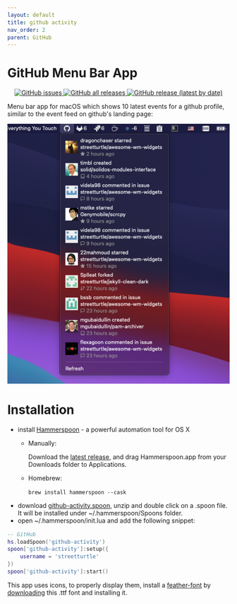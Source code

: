 ```yaml
---
layout: default
title: github activity
nav_order: 2
parent: GitHub
---
```

# GitHub Menu Bar App

<p align="center">
   <a href="https://github.com/fork-my-spoons/github-activity.spoon/issues">
    <img alt="GitHub issues" src="https://img.shields.io/github/issues/fork-my-spoons/github-activity.spoon">
  </a>
  <a href="https://github.com/fork-my-spoons/github-activity.spoon/releases">
    <img alt="GitHub all releases" src="https://img.shields.io/github/downloads/fork-my-spoons/github-activity.spoon/total">
  </a>
  <a href="https://github.com/fork-my-spoons/github-activity.spoon/releases">
   <img alt="GitHub release (latest by date)" src="https://img.shields.io/github/v/release/fork-my-spoons/github-activity.spoon">
  </a>
</p>

Menu bar app for macOS which shows 10 latest events for a github profile, similar to the event feed on github's landing page:

<p align="center">
  <img src="https://github.com/fork-my-spoons/github-activity.spoon/raw/master/screenshots/screenshot.png"/>
</p>

# Installation

- install [Hammerspoon](http://www.hammerspoon.org/) - a powerful automation tool for OS X
   - Manually:

      Download the [latest release](https://github.com/Hammerspoon/hammerspoon/releases/latest), and drag Hammerspoon.app from your Downloads folder to Applications.
   - Homebrew:

      ```brew install hammerspoon --cask```
 - download [github-activity.spoon](https://github.com/fork-my-spoons/github-activity.spoon/releases/latest/download/github-activity.spoon.zip), unzip and double click on a .spoon file. It will be installed under ~/.hammerspoon/Spoons folder.
 - open ~/.hammerspoon/init.lua and add the following snippet:

```lua
-- GitHub
hs.loadSpoon('github-activity')
spoon['github-activity']:setup({
    username = 'streetturtle'
})
spoon['github-activity']:start()
```

This app uses icons, to properly display them, install a [feather-font](https://github.com/AT-UI/feather-font) by [downloading](https://github.com/AT-UI/feather-font/raw/master/src/fonts/feather.ttf) this .ttf font and installing it.
